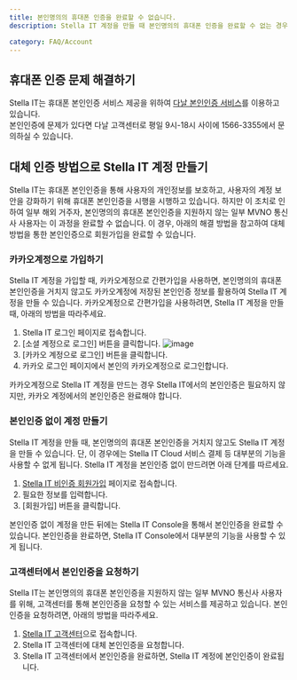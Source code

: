 ```yaml
---
title: 본인명의의 휴대폰 인증을 완료할 수 없습니다.
description: Stella IT 계정을 만들 때 본인명의의 휴대폰 인증을 완료할 수 없는 경우 해결 방법을 알아보세요.

category: FAQ/Account
---
```


## 휴대폰 인증 문제 해결하기
Stella IT는 휴대폰 본인인증 서비스 제공을 위하여 [다날 본인인증 서비스](https://www.danalpay.com/service_introduction/personal_check)를 이용하고 있습니다.  
본인인증에 문제가 있다면 다날 고객센터로 평일 9시-18시 사이에 1566-3355에서 문의하실 수 있습니다.

## 대체 인증 방법으로 Stella IT 계정 만들기
Stella IT는 휴대폰 본인인증을 통해 사용자의 개인정보를 보호하고, 사용자의 계정 보안을 강화하기 위해 휴대폰 본인인증을 시행을 시행하고 있습니다.
하지만 이 조치로 인하여 일부 해외 거주자, 본인명의의 휴대폰 본인인증을 지원하지 않는 일부 MVNO 통신사 사용자는 이 과정을 완료할 수 없습니다. 이 경우, 아래의 해결 방법을 참고하여 대체 방법을 통한 본인인증으로 회원가입을 완료할 수 있습니다.

### 카카오계정으로 가입하기
Stella IT 계정을 가입할 때, 카카오계정으로 간편가입을 사용하면, 본인명의의 휴대폰 본인인증을 거치지 않고도 카카오계정에 저장된 본인인증 정보를 활용하여 Stella IT 계정을 만들 수 있습니다.
카카오계정으로 간편가입을 사용하려면, Stella IT 계정을 만들 때, 아래의 방법을 따라주세요.

1. Stella IT 로그인 페이지로 접속합니다.
2. [소셜 계정으로 로그인] 버튼을 클릭합니다.
![image](https://user-images.githubusercontent.com/15670271/199188238-2924b267-1f61-48be-bab5-a8c4ac36ad80.png)
3. [카카오 계정으로 로그인] 버튼을 클릭합니다.
4. 카카오 로그인 페이지에서 본인의 카카오계정으로 로그인합니다.

카카오계정으로 Stella IT 계정을 만드는 경우 Stella IT에서의 본인인증은 필요하지 않지만, 카카오 계정에서의 본인인증은 완료해야 합니다.

### 본인인증 없이 계정 만들기
Stella IT 계정을 만들 때, 본인명의의 휴대폰 본인인증을 거치지 않고도 Stella IT 계정을 만들 수 있습니다.
단, 이 경우에는 Stella IT Cloud 서비스 결제 등 대부분의 기능을 사용할 수 없게 됩니다. Stella IT 계정을 본인인증 없이 만드려면 아래 단계를 따르세요.

1. [Stella IT 비인증 회원가입](https://accounts.stella-it.com/register) 페이지로 접속합니다.
2. 필요한 정보를 입력합니다.
3. [회원가입] 버튼을 클릭합니다.

본인인증 없이 계정을 만든 뒤에는 Stella IT Console을 통해서 본인인증을 완료할 수 있습니다. 본인인증을 완료하면, Stella IT Console에서 대부분의 기능을 사용할 수 있게 됩니다.

### 고객센터에서 본인인증을 요청하기
Stella IT는 본인명의의 휴대폰 본인인증을 지원하지 않는 일부 MVNO 통신사 사용자를 위해, 고객센터를 통해 본인인증을 요청할 수 있는 서비스를 제공하고 있습니다.
본인인증을 요청하려면, 아래의 방법을 따라주세요.

1. [Stella IT 고객센터](https://stella-it.channel.io)으로 접속합니다.
2. Stella IT 고객센터에 대체 본인인증을 요청합니다.
4. Stella IT 고객센터에서 본인인증을 완료하면, Stella IT 계정에 본인인증이 완료됩니다.
